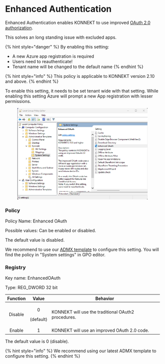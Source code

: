 # Enhanced Authentication

Enhanced Authentication enables KONNEKT to use improved [OAuth 2.0 authorization](https://learn.microsoft.com/en-us/entra/identity-platform/v2-oauth2-auth-code-flow#protocol-details).

This solves an long standing issue with excluded apps.

{% hint style="danger" %}
By enabling this setting:

* A new Azure app registration is required
* Users need to reauthenticate!
* Tenant name will be changed to the default name
{% endhint %}

{% hint style="info" %}
This policy is applicable to KONNEKT version 2.10 and above.
{% endhint %}

To enable this setting, it needs to be set tenant wide with that setting. While enabling this setting Azure will prompt a new App registration with lesser permissions.

<figure><img src="../../.gitbook/assets/image.png" alt=""><figcaption></figcaption></figure>



####

### Policy

Policy Name: Enhanced OAuth

Possible values: Can be enabled or disabled.&#x20;

The default value is disabled.

We recommend to use our [ADMX template](../management-options/settings-via-gpo.md#admx-file) to configure this setting. You will find the policy in "System settings" in GPO editor.

### Registry

Key name: EnhancedOAuth

Type: REG\_DWORD 32 bit

| Function |           Value          | Behavior                                            |
| :------: | :----------------------: | --------------------------------------------------- |
|  Disable | <p>0</p><p>(default)</p> | KONNEKT will use the traditional OAuth2 procedures. |
|  Enable  |             1            | KONNEKT will use an improved OAuth 2.0 code.        |

The default value is 0 (disable).

{% hint style="info" %}
We recommend using our latest ADMX template to configure this setting.
{% endhint %}
